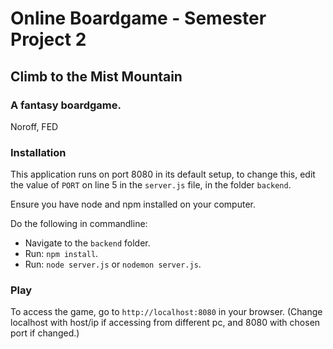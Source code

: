 # Online Boardgame - Semester Project 2

## Climb to the Mist Mountain
### A fantasy boardgame.

Noroff, FED

### Installation

This application runs on port 8080 in its default setup, to change this, edit the value of `PORT` on line 5 in the `server.js` file, in the folder `backend`.

Ensure you have node and npm installed on your computer.

Do the following in commandline:
- Navigate to the `backend` folder.
- Run: `npm install`.
- Run: `node server.js` or `nodemon server.js`.

### Play

To access the game, go to `http://localhost:8080` in your browser. (Change localhost with host/ip if accessing from different pc, and 8080 with chosen port if changed.)
